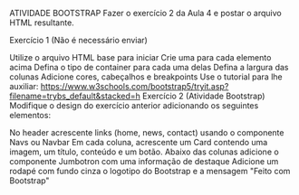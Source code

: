 ATIVIDADE BOOTSTRAP
Fazer o exercício 2 da Aula 4 e postar o arquivo HTML resultante.

Exercício 1 (Não é necessário enviar)

Utilize o arquivo HTML base para iniciar
Crie uma
para cada elemento acima
Defina o tipo de container para cada uma delas
Defina a largura das colunas
Adicione cores, cabeçalhos e breakpoints
Use o tutorial para lhe auxiliar: https://www.w3schools.com/bootstrap5/tryit.asp?filename=trybs_default&stacked=h
Exercício 2 (Atividade Bootstrap) Modifique o design do exercício anterior adicionando os seguintes elementos:

No header acrescente links (home, news, contact) usando o componente Navs ou Navbar
Em cada coluna, acrescente um Card contendo uma imagem, um título, conteúdo e um botão.
Abaixo das colunas adicione o componente Jumbotron com uma informação de destaque
Adicione um rodapé com fundo cinza o logotipo do Bootstrap e a mensagem "Feito com Bootstrap"
